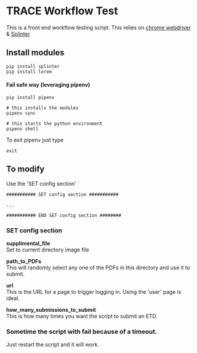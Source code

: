 # TRACE Workflow Test
This is a front end workflow testing script. This relies on [chrome webdriver](https://splinter.readthedocs.io/en/latest/drivers/chrome.html) & [Splinter](https://splinter.readthedocs.io/en/latest/)

## Install modules
```terminal
pip install splinter
pip install lorem
```

#### Fail safe way (leveraging pipenv)
```terminal
pip install pipenv

# this installs the modules
pipenv sync

# this starts the python environment
pipenv shell
```

To exit pipenv just type
```terminal
exit
```

## To modify
Use the 'SET config section'

```terminal
########### SET config section ###########

...

########### END SET config section ########
```

### SET config section

__supplimental_file__<br/>Set to current directory image file

__path_to_PDFs__<br/>This will randomly select any one of the PDFs in this directory and use it to submit.

__url__<br/>This is the URL for a page to trigger logging in. Using the 'user' page is ideal.

__how_many_submissions_to_submit__<br/>This is how many times you want the script to submit an ETD.

### Sometime the script with fail because of a timeout.
Just restart the script and it will work.
